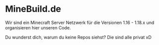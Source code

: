 # MineBuild.de
Wir sind ein Minecraft Server Netzwerk für die Versionen 1.16 - 1.18.x und organisieren hier unseren Code.

Du wunderst dich, warum du keine Repos siehst? Die sind alle privat xD
